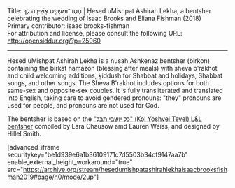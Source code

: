 <html>
<head></head>
<body>
Title: חֶסֶד־וּמִשְׁפָּט אָשִׁירָה לְךָ | Ḥesed uMishpat Ashirah Lekha, a bentsher celebrating the wedding of Isaac Brooks and Eliana Fishman (2018)<br />
Primary contributor: isaac.brooks-fishman<br />
For attribution and license, please consult the following URL: <a href="http://opensiddur.org/?p=25960">http://opensiddur.org/?p=25960</a>
<p />
<hr />

Ḥesed uMishpat Ashirah Lekha is a nusaḥ Ashkenaz bentsher (birkon) containing the birkat hamazon (blessing after meals) with sheva b'rakhot and child welcoming additions, ḳiddush for Shabbat and holidays, Shabbat songs, and other songs. The Sheva B'rakhot includes options for both same-sex and opposite-sex couples. It is fully transliterated and translated into English, taking care to avoid gendered pronouns: "they" pronouns are used for people, and pronouns are not used for God.

The bentsher is based on the <a href="https://opensiddur.org/compilations/birkonim/kol-yoshvei-tevel-the-l-and-l-wedding-bentcher-by-lara-chausow-and-lauren-weiss/">"כל יושבי תבל" (Kol Yoshvei Tevel) L&amp;L bentsher</a> compiled by Lara Chausow amd Lauren Weiss, and designed by Hillel Smith.

[advanced_iframe securitykey="be1d939e6a1b36109171c7d5503b34cf9147aa7b" enable_external_height_workaround="true" src="https://archive.org/stream/hesedumishpatashirahlekhaisaacbrooksfishman2019#page/n0/mode/2up"]
</body>
</html>